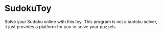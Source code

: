 # SudokuToy
Solve your Sudoku online with this toy. This program is not a sudoku solver, it just provides a platform for you to solve your puzzels.
